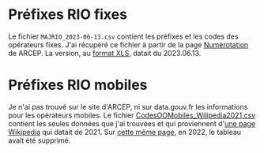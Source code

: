 # Préfixes RIO fixes

Le fichier `MAJRIO_2023-06-13.csv` contient les préfixes et les codes des opérateurs fixes. J'ai récupéré ce fichier à partir de la page [Numérotation](https://extranet.arcep.fr/portail/Communications%C3%A9lectroniques/Num%C3%A9rotation.aspx) de ARCEP. La version, au [format XLS](https://extranet.arcep.fr/portail/LinkClick.aspx?fileticket=mk1EHTJm7tc%3d&tabid=217&portalid=0&mid=850), datait du 2023.06.13.

# Préfixes RIO mobiles

Je n'ai pas trouvé sur le site d'ARCEP, ni sur data.gouv.fr les informations pour les opérateurs mobiles.
Le fichier [CodesOOMobiles_Wilipedia2021.csv](CodesOOMobiles_Wilipedia2021.csv) contient les seules données que j'ai trouvées et qui proviennent d'[une page Wikipedia](https://fr.wikipedia.org/w/index.php?title=Relev%C3%A9_d%27identit%C3%A9_op%C3%A9rateur&oldid=189141800) qui datait de 2021. Sur [cette même page](https://fr.wikipedia.org/wiki/Relev%C3%A9_d%27identit%C3%A9_op%C3%A9rateur), en 2022, le tableau avait été supprimé.
